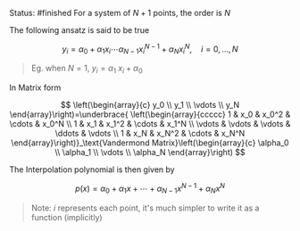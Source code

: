Status: #finished 
For a system of $N+1$ points, the order is $N$

The following ansatz is said to be true

$$
y_i=\alpha_0+ \alpha_1 x_i \cdots \alpha_{N-1} x_i^{N-1} +  \alpha_N x_i^N, \quad i=0, \ldots, N
$$

> Eg. when $N=1$, $y_i=\alpha_1\ x_i+\alpha_0$
> 

In Matrix form

$$
\left(\begin{array}{c}
y_0 \\
y_1 \\
\vdots \\
y_N
\end{array}\right)=\underbrace{
\left(\begin{array}{ccccc}
1 & x_0 & x_0^2 & \cdots & x_0^N \\
1 & x_1 & x_1^2 & \cdots & x_1^N \\
\vdots & \vdots & \vdots & \ddots & \vdots \\
1 & x_N & x_N^2 & \cdots & x_N^N
\end{array}\right)}_\text{Vandermond Matrix}\left(\begin{array}{c}
\alpha_0 \\
\alpha_1 \\
\vdots \\
\alpha_N
\end{array}\right)
$$

The Interpolation polynomial is then given by 

$$
p(x)=\alpha_0+\alpha_1 x+\cdots +\alpha_{N-1} x^{N-1}+\alpha_N x^N
$$

> Note: $i$ represents each point, it's much simpler to write it as a function (implicitly)






